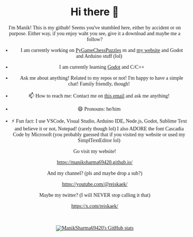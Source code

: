 <center>
<h1>Hi there 👋</h1>
<font face="Cascadia Code">
I'm Manik! This is my github! Seems you've stumbled here, either by accident or on purpose.
Either way, if you enjoy waht you see, give it a download and maybe me a follow?

- 🔭 I am currently working on <a href="https://github.com/ManikSharma69420/PyGameChessPuzzles">PyGameChessPuzzles</a> rn and <a href="https://maniksharma69420.github.io/">my website</a> and Godot and Arduino stuff (lol)

- 🌱 I am currently learning <a href="https://godotengine.org/">Godot</a> and C/C++

- 💬 Ask me about anything! Related to my repos or not! I'm happy to have a simple chat! Family friendly, though!

- 📫 How to reach me: Contact me on <a href="mailto:manik.manu@hotmail.com">this email</a> and ask me anything!

- 😄 Pronouns: he/him

- ⚡ Fun fact: I use VSCode, Visual Studio, Arduino IDE, Node.js, Godot, Sublime Text and believe it or not, Notepad! (rarely though lol) I also ADORE the font Cascadia Code by Microsoft (you probably guessed that if you visited my website or used my SimplTextEditor lol)


Go visit my website! 

https://maniksharma69420.github.io/

And my channel? (pls and maybe drop a sub?)

https://youtube.com/@reiskaek/

Maybe my twitter? (I will NEVER stop calling it that)

https://x.com/reiskaek/

<br>

[![ManikSharma69420's GitHub stats](https://github-readme-stats.vercel.app/api?username=ManikSharma69420)](https://github.com/anuraghazra/github-readme-stats)
</font>
</center>
